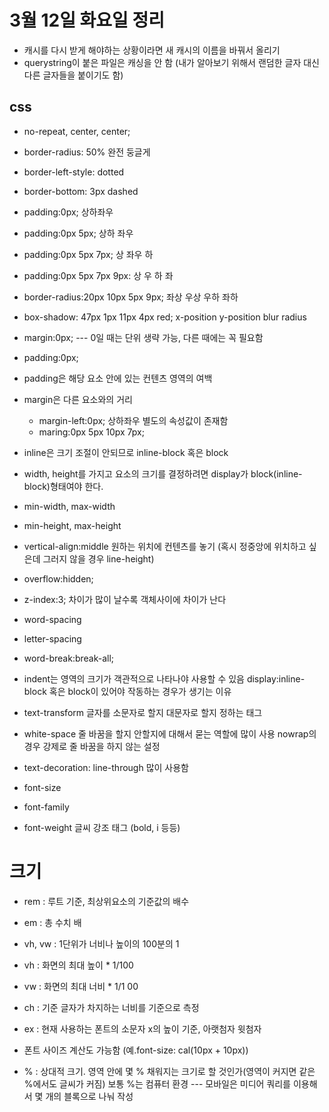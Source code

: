 # 3월 12일 화요일 정리
 * 캐시를 다시 받게 해야하는 상황이라면 새 캐시의 이름을 바꿔서 올리기
 * querystring이 붙은 파일은 캐싱을 안 함 (내가 알아보기 위해서 랜덤한 글자 대신 다른 글자들을 붙이기도 함)

## css
 * no-repeat, center, center;
 * border-radius: 50% 완전 둥글게
 * border-left-style: dotted
 * border-bottom: 3px dashed

* padding:0px; 상하좌우
* padding:0px 5px; 상하 좌우
* padding:0px 5px 7px; 상 좌우 하
* padding:0px 5px 7px 9px: 상 우 하 좌
* border-radius:20px 10px 5px 9px; 좌상 우상 우하 좌하
* box-shadow: 47px 1px 11px 4px red; x-position y-position blur radius

* margin:0px; --- 0일 때는 단위 생략 가능, 다른 때에는 꼭 필요함
* padding:0px;

* padding은 해당 요소 안에 있는 컨텐츠 영역의 여백
* margin은 다른 요소와의 거리
    - margin-left:0px; 상하좌우 별도의 속성값이 존재함
    - maring:0px 5px 10px 7px;

* inline은 크기 조절이 안되므로 inline-block 혹은 block

* width, height를 가지고 요소의 크기를 결정하려면 display가 block(inline-block)형태여야 한다.
* min-width, max-width
* min-height, max-height
* vertical-align:middle 원하는 위치에 컨텐츠를 놓기 (혹시 정중앙에 위치하고 싶은데 그러지 않을 경우 line-height)
* overflow:hidden;
* z-index:3; 차이가 많이 날수록 객체사이에 차이가 난다

* word-spacing
* letter-spacing
* word-break:break-all;
* indent는 영역의 크기가 객관적으로 나타나야 사용할 수 있음 display:inline-block 혹은 block이 있어야 작동하는 경우가 생기는 이유
* text-transform 글자를 소문자로 할지 대문자로 할지 정하는 태그
* white-space 줄 바꿈을 할지 안할지에 대해서 묻는 역할에 많이 사용 nowrap의 경우 강제로 줄 바꿈을 하지 않는 설정
* text-decoration: line-through 많이 사용함
* font-size
* font-family
* font-weight 글씨 강조 태그 (bold, i 등등)

# 크기
- rem : 루트 기준, 최상위요소의 기준값의 배수
- em : 총 수치 배
- vh, vw : 1단위가 너비나 높이의 100분의 1
- vh : 화면의 최대 높이 * 1/100
- vw : 화면의 최대 너비 * 1/1 00
- ch : 기준 글자가 차지하는 너비를 기준으로 측정

- ex : 현재 사용하는 폰트의 소문자 x의 높이 기준, 아랫첨자 윗첨자
- 폰트 사이즈 계산도 가능함 (예.font-size: cal(10px + 10px))
- % : 상대적 크기. 영역 안에 몇 % 채워지는 크기로 할 것인가(영역이 커지면 같은 %에서도 글씨가 커짐) 보통 %는 컴퓨터 환경 --- 모바일은 미디어 쿼리를 이용해서 몇 개의 블록으로 나눠 작성
